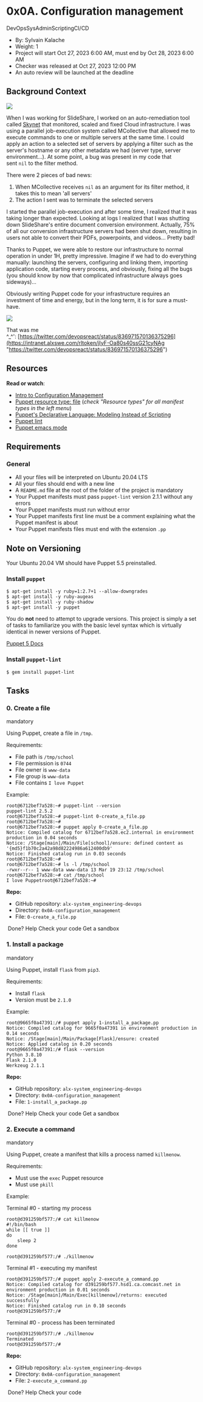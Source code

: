 0x0A. Configuration management
==============================

DevOpsSysAdminScriptingCI/CD

-   By: Sylvain Kalache
-   Weight: 1
-   Project will start Oct 27, 2023 6:00 AM, must end by Oct 28, 2023 6:00 AM
-   Checker was released at Oct 27, 2023 12:00 PM
-   An auto review will be launched at the deadline

Background Context
------------------

[![](https://s3.amazonaws.com/alx-intranet.hbtn.io/uploads/medias/2019/6/6a0a8024f2b1c47a9d1e.png?X-Amz-Algorithm=AWS4-HMAC-SHA256&X-Amz-Credential=AKIARDDGGGOUSBVO6H7D%2F20231027%2Fus-east-1%2Fs3%2Faws4_request&X-Amz-Date=20231027T112116Z&X-Amz-Expires=86400&X-Amz-SignedHeaders=host&X-Amz-Signature=884a7cf03e4aa02c1264fd0a7f6280efd4e7b36876b9845ce4b4973f571e0d71)](https://youtu.be/ogYLFyp68cI)

When I was working for SlideShare, I worked on an auto-remediation tool called [Skynet](https://intranet.alxswe.com/rltoken/0zbIzBqH_ktMmRQvJwZs2A "Skynet") that monitored, scaled and fixed Cloud infrastructure. I was using a parallel job-execution system called MCollective that allowed me to execute commands to one or multiple servers at the same time. I could apply an action to a selected set of servers by applying a filter such as the server's hostname or any other metadata we had (server type, server environment...). At some point, a bug was present in my code that sent `nil` to the filter method.

There were 2 pieces of bad news:

1.  When MCollective receives `nil` as an argument for its filter method, it takes this to mean 'all servers'
2.  The action I sent was to terminate the selected servers

I started the parallel job-execution and after some time, I realized that it was taking longer than expected. Looking at logs I realized that I was shutting down SlideShare's entire document conversion environment. Actually, 75% of all our conversion infrastructure servers had been shut down, resulting in users not able to convert their PDFs, powerpoints, and videos... Pretty bad!

Thanks to Puppet, we were able to restore our infrastructure to normal operation in under 1H, pretty impressive. Imagine if we had to do everything manually: launching the servers, configuring and linking them, importing application code, starting every process, and obviously, fixing all the bugs (you should know by now that complicated infrastructure always goes sideways)...

Obviously writing Puppet code for your infrastructure requires an investment of time and energy, but in the long term, it is for sure a must-have.

![](https://s3.amazonaws.com/intranet-projects-files/holbertonschool-sysadmin_devops/292/4i8il3B.gif)

That was me ^_^': [https://twitter.com/devopsreact/status/836971570136375296](https://intranet.alxswe.com/rltoken/jIyF-Oa80s40ssG21cyNAg "https://twitter.com/devopsreact/status/836971570136375296")

Resources
---------

**Read or watch**:

-   [Intro to Configuration Management](https://intranet.alxswe.com/rltoken/GL30hu-aRcKzPOvK8JO-Bg "Intro to Configuration Management")
-   [Puppet resource type: file](https://intranet.alxswe.com/rltoken/WON0M4DNRabf88KAG_pDUA "Puppet resource type: file") (*check "Resource types" for all manifest types in the left menu*)
-   [Puppet's Declarative Language: Modeling Instead of Scripting](https://intranet.alxswe.com/rltoken/0V2fBdafkfKPMxA1umea3Q "Puppet's Declarative Language: Modeling Instead of Scripting")
-   [Puppet lint](https://intranet.alxswe.com/rltoken/CRUMeEMdcX-UtbWsUM9xLQ "Puppet lint")
-   [Puppet emacs mode](https://intranet.alxswe.com/rltoken/MzHXCntAkPzOqMnI6_rpWQ "Puppet emacs mode")

Requirements
------------

### General

-   All your files will be interpreted on Ubuntu 20.04 LTS
-   All your files should end with a new line
-   A `README.md` file at the root of the folder of the project is mandatory
-   Your Puppet manifests must pass `puppet-lint` version 2.1.1 without any errors
-   Your Puppet manifests must run without error
-   Your Puppet manifests first line must be a comment explaining what the Puppet manifest is about
-   Your Puppet manifests files must end with the extension `.pp`

Note on Versioning
------------------

Your Ubuntu 20.04 VM should have Puppet 5.5 preinstalled.

### Install `puppet`

```
$ apt-get install -y ruby=1:2.7+1 --allow-downgrades
$ apt-get install -y ruby-augeas
$ apt-get install -y ruby-shadow
$ apt-get install -y puppet

```

You do **not** need to attempt to upgrade versions. This project is simply a set of tasks to familiarize you with the basic level syntax which is virtually identical in newer versions of Puppet.

[Puppet 5 Docs](https://intranet.alxswe.com/rltoken/fsIr2xFkJHTkaXwqZFFcbA "Puppet 5 Docs")

### Install `puppet-lint`

```
$ gem install puppet-lint

```

Tasks
-----

### 0\. Create a file

mandatory

Using Puppet, create a file in `/tmp`.

Requirements:

-   File path is `/tmp/school`
-   File permission is `0744`
-   File owner is `www-data`
-   File group is `www-data`
-   File contains `I love Puppet`

Example:

```
root@6712bef7a528:~# puppet-lint --version
puppet-lint 2.5.2
root@6712bef7a528:~# puppet-lint 0-create_a_file.pp
root@6712bef7a528:~#
root@6712bef7a528:~# puppet apply 0-create_a_file.pp
Notice: Compiled catalog for 6712bef7a528.ec2.internal in environment production in 0.04 seconds
Notice: /Stage[main]/Main/File[school]/ensure: defined content as '{md5}f1b70c2a42a98d82224986a612400db9'
Notice: Finished catalog run in 0.03 seconds
root@6712bef7a528:~#
root@6712bef7a528:~# ls -l /tmp/school
-rwxr--r-- 1 www-data www-data 13 Mar 19 23:12 /tmp/school
root@6712bef7a528:~# cat /tmp/school
I love Puppetroot@6712bef7a528:~#

```

**Repo:**

-   GitHub repository: `alx-system_engineering-devops`
-   Directory: `0x0A-configuration_management`
-   File: `0-create_a_file.pp`

 Done? Help Check your code Get a sandbox

### 1\. Install a package

mandatory

Using Puppet, install `flask` from `pip3`.

Requirements:

-   Install `flask`
-   Version must be `2.1.0`

Example:

```
root@9665f0a47391:/# puppet apply 1-install_a_package.pp
Notice: Compiled catalog for 9665f0a47391 in environment production in 0.14 seconds
Notice: /Stage[main]/Main/Package[Flask]/ensure: created
Notice: Applied catalog in 0.20 seconds
root@9665f0a47391:/# flask --version
Python 3.8.10
Flask 2.1.0
Werkzeug 2.1.1

```

**Repo:**

-   GitHub repository: `alx-system_engineering-devops`
-   Directory: `0x0A-configuration_management`
-   File: `1-install_a_package.pp`

 Done? Help Check your code Get a sandbox

### 2\. Execute a command

mandatory

Using Puppet, create a manifest that kills a process named `killmenow`.

Requirements:

-   Must use the `exec` Puppet resource
-   Must use `pkill`

Example:

Terminal #0 - starting my process

```
root@d391259bf577:/# cat killmenow
#!/bin/bash
while [[ true ]]
do
    sleep 2
done

root@d391259bf577:/# ./killmenow

```

Terminal #1 - executing my manifest

```
root@d391259bf577:/# puppet apply 2-execute_a_command.pp
Notice: Compiled catalog for d391259bf577.hsd1.ca.comcast.net in environment production in 0.01 seconds
Notice: /Stage[main]/Main/Exec[killmenow]/returns: executed successfully
Notice: Finished catalog run in 0.10 seconds
root@d391259bf577:/#

```

Terminal #0 - process has been terminated

```
root@d391259bf577:/# ./killmenow
Terminated
root@d391259bf577:/#

```

**Repo:**

-   GitHub repository: `alx-system_engineering-devops`
-   Directory: `0x0A-configuration_management`
-   File: `2-execute_a_command.pp`

 Done? Help Check your code
